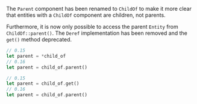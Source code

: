The `Parent` component has been renamed to `ChildOf` to make it more clear that entities with a `ChildOf` component are children, not parents.

Furthermore, it is now only possible to access the parent `Entity` from `ChildOf::parent()`. The `Deref` implementation has been removed and the `get()` method deprecated.

```rust
// 0.15
let parent = *child_of
// 0.16
let parent = child_of.parent()

// 0.15
let parent = child_of.get()
// 0.16
let parent = child_of.parent()
```
